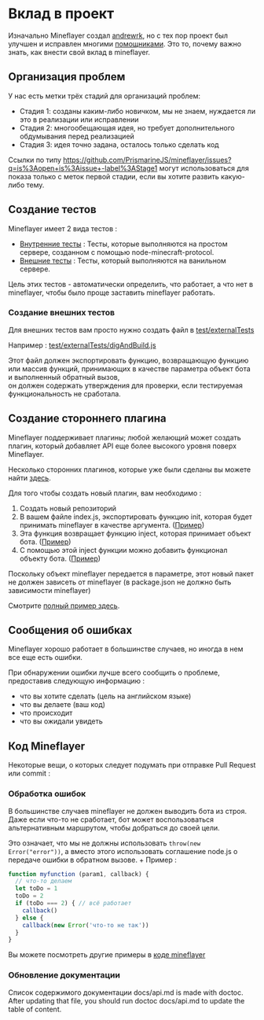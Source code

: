 # Вклад в проект

Изначально Mineflayer создал [andrewrk](http://github.com/andrewrk), но с тех пор проект был улучшен и исправлен многими [помощниками](https://github.com/andrewrk/mineflayer/graphs/contributors).
Это то, почему важно знать, как внести свой вклад в mineflayer.

## Организация проблем

У нас есть метки трёх стадий для организаций проблем:

* Стадия 1: созданы каким-либо новичком, мы не знаем, нуждается ли это в реализации или исправлении
* Стадия 2: многообещающая идея, но требует дополнительного обдумывания перед реализацией
* Стадия 3: идея точно задана, осталось только сделать код

Ссылки по типу https://github.com/PrismarineJS/mineflayer/issues?q=is%3Aopen+is%3Aissue+-label%3AStage1 могут использоваться для показа только с меток первой стадии, если вы хотите развить какую-либо тему.

## Создание тестов
Mineflayer имеет 2 вида тестов :

 * [Внутренние тесты](../../test/internalTest.js) : Тесты, которые выполняются на простом сервере, созданном с помощью node-minecraft-protocol.
 * [Внешние тесты](../../test/externalTests/) : Тесты, который выполняются на ванильном сервере.
 
Цель этих тестов - автоматически определить, что работает, а что нет в mineflayer, чтобы было проще заставить mineflayer работать.

### Создание внешних тестов

Для внешних тестов вам просто нужно создать файл в [test/externalTests](../../test/externalTests)

Например : [test/externalTests/digAndBuild.js](https://github.com/PrismarineJS/mineflayer/blob/master/test/externalTests/digAndBuild.js)

Этот файл должен экспортировать функцию, возвращающую функцию или массив функций, принимающих в качестве параметра объект бота и выполненный обратный вызов,  
он должен содержать утверждения для проверки, если тестируемая функциональность не сработала.


## Создание стороннего плагина
Mineflayer поддерживает плагины; любой желающий может создать плагин, который добавляет API еще более высокого уровня поверх Mineflayer.

Несколько сторонних плагинов, которые уже были сделаны вы можете найти [здесь](https://github.com/andrewrk/mineflayer#third-party-plugins).

Для того чтобы создать новый плагин, вам необходимо :

1. Создать новый репозиторий
2. В вашем файле index.js, экспортировать функцию init, которая будет принимать mineflayer в качестве аргумента. ([Пример](https://github.com/andrewrk/mineflayer-navigate/blob/e24cb6a868ce64ae43bea2d035832c15ed01d301/index.js#L18))
3. Эта функция возвращает функцию inject, которая принимает объект бота. ([Пример](https://github.com/andrewrk/mineflayer-navigate/blob/e24cb6a868ce64ae43bea2d035832c15ed01d301/index.js#L23))
4. С помощью этой inject функции можно добавить функционал объекту бота. ([Пример](https://github.com/andrewrk/mineflayer-navigate/blob/e24cb6a868ce64ae43bea2d035832c15ed01d301/index.js#L32))

Поскольку объект mineflayer передается в параметре, этот новый пакет не должен зависеть от mineflayer (в package.json не должно быть зависимости mineflayer)

Смотрите [полный пример здесь](https://github.com/andrewrk/mineflayer-navigate/tree/e24cb6a868ce64ae43bea2d035832c15ed01d301).

## Сообщения об ошибках
Mineflayer хорошо работает в большинстве случаев, но иногда в нем все еще есть ошибки.

При обнаружении ошибки лучше всего сообщить о проблеме, предоставив следующую информацию :

* что вы хотите сделать (цель на английском языке)
* что вы делаете (ваш код)
* что происходит
* что вы ожидали увидеть

## Код Mineflayer
Некоторые вещи, о которых следует подумать при отправке Pull Request или commit :

### Обработка ошибок
В большинстве случаев mineflayer не должен выводить бота из строя. Даже если что-то не сработает, бот может воспользоваться альтернативным маршрутом, чтобы добраться до своей цели.

Это означает, что мы не должны использовать `throw(new Error("error"))`, а вместо этого использовать соглашение node.js о передаче ошибки в обратном вызове.
+
Пример : 

```js
function myfunction (param1, callback) {
  // что-то делаем
  let toDo = 1
  toDo = 2
  if (toDo === 2) { // всё работает
    callback()
  } else {
    callback(new Error('что-то не так'))
  }
}
```

Вы можете посмотреть другие примеры в [коде mineflayer](https://github.com/andrewrk/mineflayer/blob/a8736c4ea473cf1a609c5a29046c0cdad006d429/lib/plugins/bed.js#L10)

### Обновление документации
Список содержимого документации docs/api.md is made with doctoc. After updating that file, you should run doctoc docs/api.md to update the table of content.
